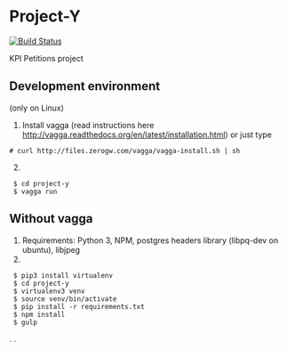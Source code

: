 # Project-Y  

[![Build Status](https://travis-ci.org/kpi-petitions/project-y.svg?branch=master)](https://travis-ci.org/kpi-petitions/project-y)

KPI Petitions project

## Development environment
(only on Linux)

  1. Install vagga (read instructions here http://vagga.readthedocs.org/en/latest/installation.html)
or just type 
```
# curl http://files.zerogw.com/vagga/vagga-install.sh | sh
```
  2.
```
 $ cd project-y
 $ vagga run
```

## Without vagga

  1. Requirements: Python 3, NPM, postgres headers library (libpq-dev on ubuntu), libjpeg
  2. 

```
 $ pip3 install virtualenv
 $ cd project-y
 $ virtualenv3 venv
 $ source venv/bin/activate
 $ pip install -r requirements.txt
 $ npm install
 $ gulp
```
.
.
